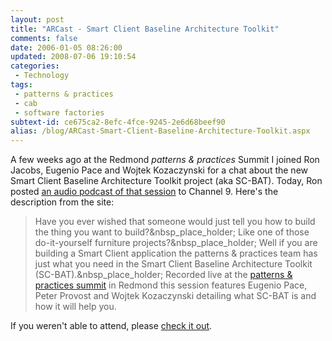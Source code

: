 ```yaml
---
layout: post
title: "ARCast - Smart Client Baseline Architecture Toolkit"
comments: false
date: 2006-01-05 08:26:00
updated: 2008-07-06 19:10:54
categories:
 - Technology
tags:
 - patterns & practices
 - cab
 - software factories
subtext-id: ce675ca2-8efc-4fce-9245-2e6d68beef90
alias: /blog/ARCast-Smart-Client-Baseline-Architecture-Toolkit.aspx
---
```



A few weeks ago at the Redmond _patterns & practices_ Summit I joined Ron Jacobs, Eugenio Pace and Wojtek Kozaczynski for a chat about the new Smart Client Baseline Architecture Toolkit project (aka SC-BAT). Today, Ron posted [an audio podcast of that session](http://channel9.msdn.com/ShowPost.aspx?PostID=152086) to Channel 9. Here's the description from the site: 

> Have you ever wished that someone would just tell you how to build the thing you want to build?&nbsp_place_holder; Like one of those do-it-yourself furniture projects?&nbsp_place_holder; Well if you are building a Smart Client application the patterns & practices team has just what you need in the Smart Client Baseline Architecture Toolkit (SC-BAT).&nbsp_place_holder; Recorded live at the [patterns & practices summit](http://www.pnpsummit.com/) in Redmond this session features Eugenio Pace, Peter Provost and Wojtek Kozaczynski detailing what SC-BAT is and how it will help you. 

If you weren't able to attend, please [check it out](http://channel9.msdn.com/ShowPost.aspx?PostID=152086). 
